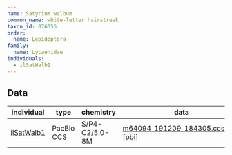 ```yaml
---
name: Satyrium walbum
common_name: white-letter hairstreak
taxon_id: 876055
order:
  name: Lepidoptera
family:
  name: Lycaenidae
individuals:
  - ilSatWalb1
---
```


## Data

| individual | type       | chemistry      | data |
| ---------- | ---------- | -------------- | ---- |
| [ilSatWalb1](../individuals/ilSatWalb1.md) | PacBio CCS | S/P4-C2/5.0-8M | [m64094_191209_184305.ccs.bam](https://darwin.cog.sanger.ac.uk/insects/Satyrium_walbum/ilSatWalb1/genomic_data/pacbio/m64094_191209_184305.ccs.bam) [[pbi](https://darwin.cog.sanger.ac.uk/insects/Satyrium_walbum/ilSatWalb1/genomic_data/pacbio/m64094_191209_184305.ccs.bam.pbi)]|
